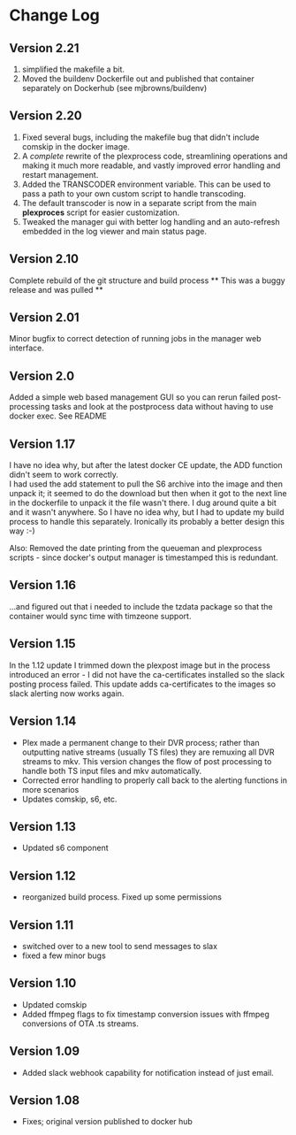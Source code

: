 # Change Log

## Version 2.21
1. simplified the makefile a bit.
1. Moved the buildenv Dockerfile out and published that container separately on Dockerhub (see mjbrowns/buildenv)

## Version 2.20
1. Fixed several bugs, including the makefile bug that didn't include comskip in the docker image.  
1. A *complete* rewrite of the plexprocess code, streamlining operations and making it much more readable, and vastly improved error handling and restart management.
1. Added the TRANSCODER environment variable.  This can be used to pass a path to your own custom script to handle transcoding.  
1. The default transcoder is now in a separate script from the main **plexproces** script for easier customization.
1. Tweaked the manager gui with better log handling and an auto-refresh embedded in the log viewer and main status page.

## Version 2.10
Complete rebuild of the git structure and build process ** This was a buggy release and was pulled **

## Version 2.01
Minor bugfix to correct detection of running jobs in the manager web interface.

## Version 2.0
Added a simple web based management GUI so you can rerun failed post-processing tasks and look at the postprocess data without having to use docker exec.  See README

## Version 1.17
I have no idea why, but after the latest docker CE update, the ADD function didn't seem to work correctly.  
I had used the add statement to pull the S6 archive into the image and then unpack it; it seemed to do the download but then when it got to the next line in the dockerfile to unpack it the 
file wasn't there.  I dug around quite a bit and it wasn't anywhere.  So I have no idea why, but I had to update my build process to handle this separately.  Ironically its probably a
better design this way :-)

Also: Removed the date printing from the queueman and plexprocess scripts - since docker's output manager is timestamped this is redundant.

## Version 1.16
...and figured out that i needed to include the tzdata package so that the container would sync time with timzeone support.

## Version 1.15
In the 1.12 update I trimmed down the plexpost image but in the process introduced an error - I did not have the ca-certificates installed so the slack posting process failed.
This update adds ca-certificates to the images so slack alerting now works again.

## Version 1.14
* Plex made a permanent change to their DVR process; rather than outputting native streams (usually TS files) they are remuxing all DVR streams to mkv.  This version changes the flow of post processing to handle both TS input files and mkv automatically.
* Corrected error handling to properly call back to the alerting functions in more scenarios
* Updates comskip, s6, etc.

## Version 1.13
* Updated s6 component

## Version 1.12
* reorganized build process. Fixed up some permissions

## Version 1.11
* switched over to a new tool to send messages to slax
* fixed a few minor bugs

## Version 1.10
* Updated comskip
* Added ffmpeg flags to fix timestamp conversion issues with ffmpeg conversions of OTA .ts streams.

## Version 1.09
* Added slack webhook capability for notification instead of just email.

## Version 1.08
* Fixes; original version published to docker hub
